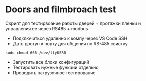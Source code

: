 # Doors and filmbroach test

Скрипт для тестирвоание работы дверей + протяжки пленки и управления ее через RS485 + modbus

- Подключиться удаленно к компу через VS Code SSH
- Дать доступ к порту для общения по RS-485 свистку
```
sudo chmod 666 /dev/ttyUSB0
```
- Запустить все блоки конфигураций
- Тестировать нужные функции отдельно
- Проводить нагрузочное тестирование